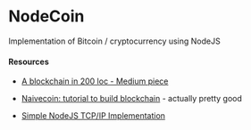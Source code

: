 # NodeCoin
Implementation of Bitcoin / cryptocurrency using NodeJS

#### Resources

* [A blockchain in 200 loc - Medium piece](https://medium.com/@lhartikk/a-blockchain-in-200-lines-of-code-963cc1cc0e54)

* [Naivecoin: tutorial to build blockchain](https://lhartikk.github.io/) - actually pretty good

* [Simple NodeJS TCP/IP Implementation](https://gist.github.com/tedmiston/5935757)
